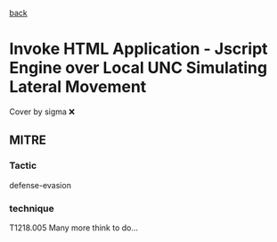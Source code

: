 [back](../index.md)
# Invoke HTML Application - Jscript Engine over Local UNC Simulating Lateral Movement
Cover by sigma :x: 
## MITRE
### Tactic
defense-evasion
### technique
T1218.005
Many more think to do...